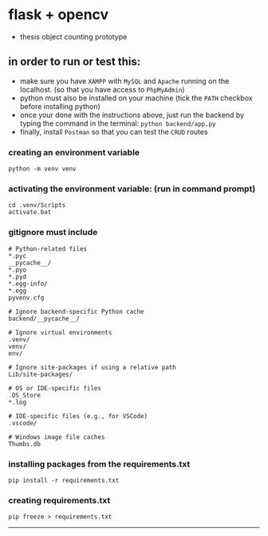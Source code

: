 # flask + opencv
- thesis object counting prototype

## in order to run or test this:
- make sure you have ```XAMPP``` with ```MySQL``` and ```Apache``` running on the localhost. (so that you have access to ```PhpMyAdmin```)
- python must also be installed on your machine (tick the ```PATH``` checkbox before installing python)
- once your done with the instructions above, just run the backend by typing the command in the terminal:
``` python backend/app.py ```
- finally, install ```Postman``` so that you can test the ```CRUD``` routes 

### creating an environment variable
```
python -m venv venv
```

### activating the environment variable: (run in command prompt)
```
cd .venv/Scripts
activate.bat
```

### gitignore must include

```
# Python-related files
*.pyc
__pycache__/
*.pyo
*.pyd
*.egg-info/
*.egg
pyvenv.cfg

# Ignore backend-specific Python cache
backend/__pycache__/

# Ignore virtual environments
.venv/
venv/
env/

# Ignore site-packages if using a relative path
Lib/site-packages/

# OS or IDE-specific files
.DS_Store
*.log

# IDE-specific files (e.g., for VSCode)
.vscode/

# Windows image file caches
Thumbs.db

```

### installing packages from the requirements.txt
```
pip install -r requirements.txt
```

### creating requirements.txt
```
pip freeze > requirements.txt
```
****
